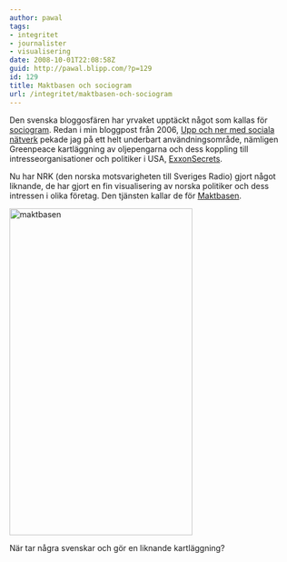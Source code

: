 ```yaml
---
author: pawal
tags:
- integritet
- journalister
- visualisering
date: 2008-10-01T22:08:58Z
guid: http://pawal.blipp.com/?p=129
id: 129
title: Maktbasen och sociogram
url: /integritet/maktbasen-och-sociogram
---
```


Den svenska bloggosfären har yrvaket upptäckt något som kallas för <a
href="http://knuff.se/q/sociogram">sociogram</a>. Redan i min
bloggpost från 2006, <a
href="https://pawal.blipp.com/integritet/upp-och-ner-med-sociala-natverk">Upp
och ner med sociala nätverk</a> pekade jag på ett helt underbart
användningsområde, nämligen Greenpeace kartläggning av oljepengarna
och dess koppling till intresseorganisationer och politiker i USA, <a
href="http://www.exxonsecrets.org/">ExxonSecrets</a>.

Nu har NRK (den norska motsvarigheten till Sveriges Radio) gjort något
liknande, de har gjort en fin visualisering av norska politiker och
dess intressen i olika företag. Den tjänsten kallar de för <a
href="http://nrk.no/maktbasen/">Maktbasen</a>.

<img class="aligncenter" src="https://c1.staticflickr.com/3/2891/34044075562_6280a1e109_o.png" width="322" height="575" alt="maktbasen">

När tar några svenskar och gör en liknande kartläggning?
